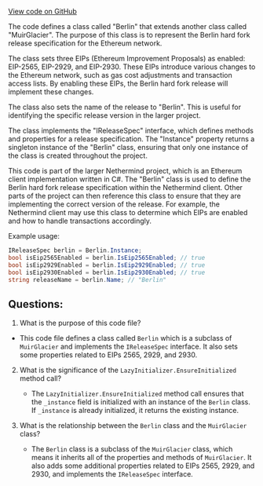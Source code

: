 [View code on GitHub](https://github.com/nethermindeth/nethermind/Nethermind.Specs/Forks/11_Berlin.cs)

The code defines a class called "Berlin" that extends another class called "MuirGlacier". The purpose of this class is to represent the Berlin hard fork release specification for the Ethereum network. 

The class sets three EIPs (Ethereum Improvement Proposals) as enabled: EIP-2565, EIP-2929, and EIP-2930. These EIPs introduce various changes to the Ethereum network, such as gas cost adjustments and transaction access lists. By enabling these EIPs, the Berlin hard fork release will implement these changes.

The class also sets the name of the release to "Berlin". This is useful for identifying the specific release version in the larger project.

The class implements the "IReleaseSpec" interface, which defines methods and properties for a release specification. The "Instance" property returns a singleton instance of the "Berlin" class, ensuring that only one instance of the class is created throughout the project.

This code is part of the larger Nethermind project, which is an Ethereum client implementation written in C#. The "Berlin" class is used to define the Berlin hard fork release specification within the Nethermind client. Other parts of the project can then reference this class to ensure that they are implementing the correct version of the release. For example, the Nethermind client may use this class to determine which EIPs are enabled and how to handle transactions accordingly.

Example usage:

```csharp
IReleaseSpec berlin = Berlin.Instance;
bool isEip2565Enabled = berlin.IsEip2565Enabled; // true
bool isEip2929Enabled = berlin.IsEip2929Enabled; // true
bool isEip2930Enabled = berlin.IsEip2930Enabled; // true
string releaseName = berlin.Name; // "Berlin"
```
## Questions: 
 1. What is the purpose of this code file?
   - This code file defines a class called `Berlin` which is a subclass of `MuirGlacier` and implements the `IReleaseSpec` interface. It also sets some properties related to EIPs 2565, 2929, and 2930.

2. What is the significance of the `LazyInitializer.EnsureInitialized` method call?
   - The `LazyInitializer.EnsureInitialized` method call ensures that the `_instance` field is initialized with an instance of the `Berlin` class. If `_instance` is already initialized, it returns the existing instance.

3. What is the relationship between the `Berlin` class and the `MuirGlacier` class?
   - The `Berlin` class is a subclass of the `MuirGlacier` class, which means it inherits all of the properties and methods of `MuirGlacier`. It also adds some additional properties related to EIPs 2565, 2929, and 2930, and implements the `IReleaseSpec` interface.